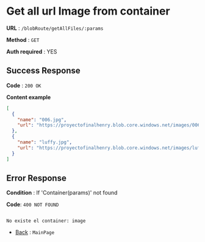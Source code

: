 # Get all url Image from container

**URL** : `/blobRoute/getAllFiles/:params`

**Method** : `GET`

**Auth required** : YES

## Success Response

**Code** : `200 OK`

**Content example**

```json
[
  {
    "name": "006.jpg",
    "url": "https://proyectofinalhenry.blob.core.windows.net/images/006.jpg?sv=2022-11-02&st=2023-06-14T18%3A14%3A08Z&se=2023-06-15T18%3A14%3A08Z&sr=b&sp=r&sig=yjlqBuxORMBlM5P3HOPETPYXhjIZW007TGGGjrm5%2BWs%3D&rscd=inline"
  },
  {
    "name": "luffy.jpg",
    "url": "https://proyectofinalhenry.blob.core.windows.net/images/luffy.jpg?sv=2022-11-02&st=2023-06-14T18%3A14%3A08Z&se=2023-06-15T18%3A14%3A08Z&sr=b&sp=r&sig=ape64xPfVMyfTkOUovKBlTtppRK1TZ8V2CF0MWSh%2Bqw%3D&rscd=inline"
  }
]
```

## Error Response

**Condition** : If 'Container(params)' not found

**Code**: `400 NOT FOUND`

```Not json

No existe el container: image

```

- [Back](../../readme.md) : `MainPage`

